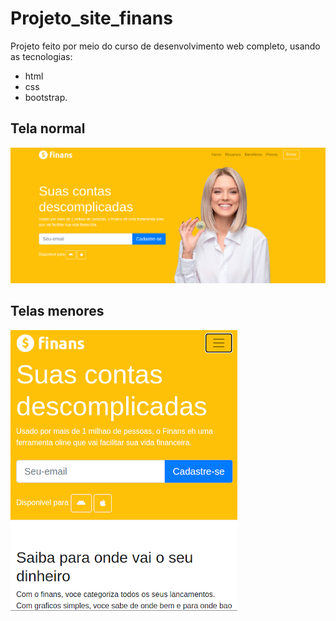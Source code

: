 # Projeto_site_finans
Projeto feito por meio do curso de desenvolvimento web completo, usando as tecnologias:
- html 
- css 
- bootstrap.

## Tela normal
![Dispositivos desktop](/img/finans-telacheia.png)

## Telas menores
![Tablets e smartphones](/img/finans-telamenor.png)
